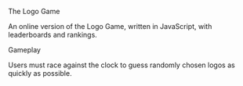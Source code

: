 The Logo Game

An online version of the Logo Game, written in JavaScript, with leaderboards and rankings.

Gameplay

Users must race against the clock to guess randomly chosen logos as quickly as possible.